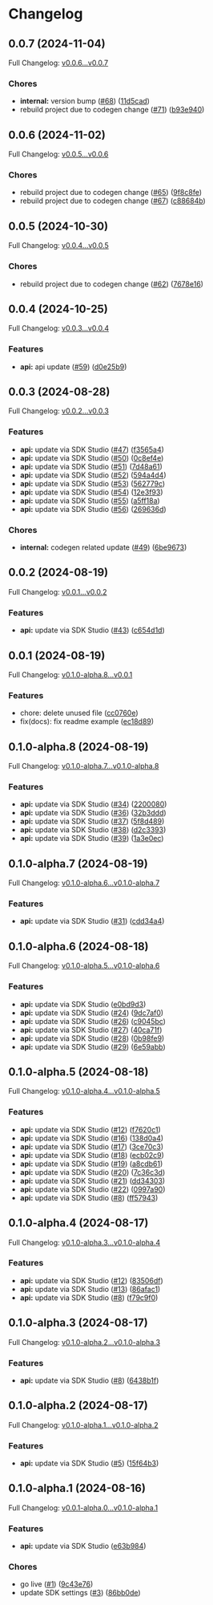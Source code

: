 # Changelog

## 0.0.7 (2024-11-04)

Full Changelog: [v0.0.6...v0.0.7](https://github.com/jplumail/bdnb-client/compare/v0.0.6...v0.0.7)

### Chores

* **internal:** version bump ([#68](https://github.com/jplumail/bdnb-client/issues/68)) ([11d5cad](https://github.com/jplumail/bdnb-client/commit/11d5cad32521b7122ed30ff37f243abf300574c3))
* rebuild project due to codegen change ([#71](https://github.com/jplumail/bdnb-client/issues/71)) ([b93e940](https://github.com/jplumail/bdnb-client/commit/b93e9401eb1aa8a58dee96cb366d77dad2ba7b42))

## 0.0.6 (2024-11-02)

Full Changelog: [v0.0.5...v0.0.6](https://github.com/jplumail/bdnb-client/compare/v0.0.5...v0.0.6)

### Chores

* rebuild project due to codegen change ([#65](https://github.com/jplumail/bdnb-client/issues/65)) ([9f8c8fe](https://github.com/jplumail/bdnb-client/commit/9f8c8feba0776c9a69dd1d0c82f196f48e9c0555))
* rebuild project due to codegen change ([#67](https://github.com/jplumail/bdnb-client/issues/67)) ([c88684b](https://github.com/jplumail/bdnb-client/commit/c88684b09dd4e7bf162deb9d4d0ee16d510cfda5))

## 0.0.5 (2024-10-30)

Full Changelog: [v0.0.4...v0.0.5](https://github.com/jplumail/bdnb-client/compare/v0.0.4...v0.0.5)

### Chores

* rebuild project due to codegen change ([#62](https://github.com/jplumail/bdnb-client/issues/62)) ([7678e16](https://github.com/jplumail/bdnb-client/commit/7678e16882b51eb320df0242ba3b5a6a277a53e2))

## 0.0.4 (2024-10-25)

Full Changelog: [v0.0.3...v0.0.4](https://github.com/jplumail/bdnb-client/compare/v0.0.3...v0.0.4)

### Features

* **api:** api update ([#59](https://github.com/jplumail/bdnb-client/issues/59)) ([d0e25b9](https://github.com/jplumail/bdnb-client/commit/d0e25b9021a9bda00d6516b970fb70ce8ba1a412))

## 0.0.3 (2024-08-28)

Full Changelog: [v0.0.2...v0.0.3](https://github.com/jplumail/bdnb-client/compare/v0.0.2...v0.0.3)

### Features

* **api:** update via SDK Studio ([#47](https://github.com/jplumail/bdnb-client/issues/47)) ([f3565a4](https://github.com/jplumail/bdnb-client/commit/f3565a44b5dd24971e70b872c5954d3847fcfed0))
* **api:** update via SDK Studio ([#50](https://github.com/jplumail/bdnb-client/issues/50)) ([0c8ef4e](https://github.com/jplumail/bdnb-client/commit/0c8ef4ee08efa74ad3cecf6236a5321ff8ba9035))
* **api:** update via SDK Studio ([#51](https://github.com/jplumail/bdnb-client/issues/51)) ([7d48a61](https://github.com/jplumail/bdnb-client/commit/7d48a61468047ec790e7f7641874821d6fa276b7))
* **api:** update via SDK Studio ([#52](https://github.com/jplumail/bdnb-client/issues/52)) ([594a4d4](https://github.com/jplumail/bdnb-client/commit/594a4d48e284d9d000294b41d34a055b452bee47))
* **api:** update via SDK Studio ([#53](https://github.com/jplumail/bdnb-client/issues/53)) ([562779c](https://github.com/jplumail/bdnb-client/commit/562779cfdc059990622466dab544d57cd6c1d2e0))
* **api:** update via SDK Studio ([#54](https://github.com/jplumail/bdnb-client/issues/54)) ([12e3f93](https://github.com/jplumail/bdnb-client/commit/12e3f93a10e0e53ed4b83b1e0104d91a7f6f50ae))
* **api:** update via SDK Studio ([#55](https://github.com/jplumail/bdnb-client/issues/55)) ([a5ff18a](https://github.com/jplumail/bdnb-client/commit/a5ff18a67c2db648058081c553025ef5c4781c2f))
* **api:** update via SDK Studio ([#56](https://github.com/jplumail/bdnb-client/issues/56)) ([269636d](https://github.com/jplumail/bdnb-client/commit/269636dfaffdbf52e3587103c8ea6667046982dc))


### Chores

* **internal:** codegen related update ([#49](https://github.com/jplumail/bdnb-client/issues/49)) ([6be9673](https://github.com/jplumail/bdnb-client/commit/6be967356cdd287957f77ea4605d79e6e24ef3c8))

## 0.0.2 (2024-08-19)

Full Changelog: [v0.0.1...v0.0.2](https://github.com/jplumail/bdnb-client/compare/v0.0.1...v0.0.2)

### Features

* **api:** update via SDK Studio ([#43](https://github.com/jplumail/bdnb-client/issues/43)) ([c654d1d](https://github.com/jplumail/bdnb-client/commit/c654d1d170f08eb7b36849854b376dfe2d5d39ef))

## 0.0.1 (2024-08-19)

Full Changelog: [v0.1.0-alpha.8...v0.0.1](https://github.com/jplumail/bdnb-client/compare/v0.1.0-alpha.8...v0.0.1)

### Features

* chore: delete unused file ([cc0760e](https://github.com/jplumail/bdnb-client/commit/cc0760e3507d63c735e555c05f725de02b1e7bc9))
* fix(docs): fix readme example ([ec18d89](https://github.com/jplumail/bdnb-client/commit/ec18d8902cb9dc93fa3f89c46cf9f2775fd972e7))

## 0.1.0-alpha.8 (2024-08-19)

Full Changelog: [v0.1.0-alpha.7...v0.1.0-alpha.8](https://github.com/jplumail/bdnb-client/compare/v0.1.0-alpha.7...v0.1.0-alpha.8)

### Features

* **api:** update via SDK Studio ([#34](https://github.com/jplumail/bdnb-client/issues/34)) ([2200080](https://github.com/jplumail/bdnb-client/commit/220008087f3afcaf20e7dd0eab08fb7f479b243a))
* **api:** update via SDK Studio ([#36](https://github.com/jplumail/bdnb-client/issues/36)) ([32b3ddd](https://github.com/jplumail/bdnb-client/commit/32b3ddd9665d67fee8dfa3d11606bb89781ab595))
* **api:** update via SDK Studio ([#37](https://github.com/jplumail/bdnb-client/issues/37)) ([5f8d489](https://github.com/jplumail/bdnb-client/commit/5f8d489a0cee7da2b3fbecd6cbbcc028a058d6b5))
* **api:** update via SDK Studio ([#38](https://github.com/jplumail/bdnb-client/issues/38)) ([d2c3393](https://github.com/jplumail/bdnb-client/commit/d2c3393ffaa749aa2c232909d2f55b8113badee9))
* **api:** update via SDK Studio ([#39](https://github.com/jplumail/bdnb-client/issues/39)) ([1a3e0ec](https://github.com/jplumail/bdnb-client/commit/1a3e0ec6acd6af3a56bb6af440de70afa5261d41))

## 0.1.0-alpha.7 (2024-08-19)

Full Changelog: [v0.1.0-alpha.6...v0.1.0-alpha.7](https://github.com/jplumail/bdnb-client/compare/v0.1.0-alpha.6...v0.1.0-alpha.7)

### Features

* **api:** update via SDK Studio ([#31](https://github.com/jplumail/bdnb-client/issues/31)) ([cdd34a4](https://github.com/jplumail/bdnb-client/commit/cdd34a4ddefa261a0ab66d2320e036498cc75e2c))

## 0.1.0-alpha.6 (2024-08-18)

Full Changelog: [v0.1.0-alpha.5...v0.1.0-alpha.6](https://github.com/jplumail/bdnb-client/compare/v0.1.0-alpha.5...v0.1.0-alpha.6)

### Features

* **api:** update via SDK Studio ([e0bd9d3](https://github.com/jplumail/bdnb-client/commit/e0bd9d36c020fc5a13d41dd5a3a2095388f697cf))
* **api:** update via SDK Studio ([#24](https://github.com/jplumail/bdnb-client/issues/24)) ([9dc7af0](https://github.com/jplumail/bdnb-client/commit/9dc7af082ec3226b675a1d22e678a1be14057dd0))
* **api:** update via SDK Studio ([#26](https://github.com/jplumail/bdnb-client/issues/26)) ([c9045bc](https://github.com/jplumail/bdnb-client/commit/c9045bc7f0404ca7c87d19fc858d1fc154eb844e))
* **api:** update via SDK Studio ([#27](https://github.com/jplumail/bdnb-client/issues/27)) ([40ca71f](https://github.com/jplumail/bdnb-client/commit/40ca71fc544d6b3193fb71ba20b979bdcbc8a615))
* **api:** update via SDK Studio ([#28](https://github.com/jplumail/bdnb-client/issues/28)) ([0b98fe9](https://github.com/jplumail/bdnb-client/commit/0b98fe9577e985009f3a4206c88e4ba5dc250dc0))
* **api:** update via SDK Studio ([#29](https://github.com/jplumail/bdnb-client/issues/29)) ([6e59abb](https://github.com/jplumail/bdnb-client/commit/6e59abb569546bb88f3a4c9131898c3f2675cd0b))

## 0.1.0-alpha.5 (2024-08-18)

Full Changelog: [v0.1.0-alpha.4...v0.1.0-alpha.5](https://github.com/jplumail/bdnb-api/compare/v0.1.0-alpha.4...v0.1.0-alpha.5)

### Features

* **api:** update via SDK Studio ([#12](https://github.com/jplumail/bdnb-api/issues/12)) ([f7620c1](https://github.com/jplumail/bdnb-api/commit/f7620c179a0f92196104590ce39474aab0fde3d0))
* **api:** update via SDK Studio ([#16](https://github.com/jplumail/bdnb-api/issues/16)) ([138d0a4](https://github.com/jplumail/bdnb-api/commit/138d0a4cbbf4f3948eb91046a1b8afb2b676b998))
* **api:** update via SDK Studio ([#17](https://github.com/jplumail/bdnb-api/issues/17)) ([3ce70c3](https://github.com/jplumail/bdnb-api/commit/3ce70c33c23969c09637caa13a7e6e0ad613a4a5))
* **api:** update via SDK Studio ([#18](https://github.com/jplumail/bdnb-api/issues/18)) ([ecb02c9](https://github.com/jplumail/bdnb-api/commit/ecb02c91a973ccdafcb71933d7f2ccf9a2c18671))
* **api:** update via SDK Studio ([#19](https://github.com/jplumail/bdnb-api/issues/19)) ([a8cdb61](https://github.com/jplumail/bdnb-api/commit/a8cdb61ab72d952a85d76100cc4aa4b6bb1a49b4))
* **api:** update via SDK Studio ([#20](https://github.com/jplumail/bdnb-api/issues/20)) ([7c36c3d](https://github.com/jplumail/bdnb-api/commit/7c36c3de0b3e38261e6ee294cd91f8e374af53d7))
* **api:** update via SDK Studio ([#21](https://github.com/jplumail/bdnb-api/issues/21)) ([dd34303](https://github.com/jplumail/bdnb-api/commit/dd343039b0582fe755e83e2c5e0de7ea1fe3fe04))
* **api:** update via SDK Studio ([#22](https://github.com/jplumail/bdnb-api/issues/22)) ([0997a90](https://github.com/jplumail/bdnb-api/commit/0997a90df45aa45fe370900722fc3280f9ff9a2a))
* **api:** update via SDK Studio ([#8](https://github.com/jplumail/bdnb-api/issues/8)) ([ff57943](https://github.com/jplumail/bdnb-api/commit/ff579431a120d8999fc7be4608920281bc25ab85))

## 0.1.0-alpha.4 (2024-08-17)

Full Changelog: [v0.1.0-alpha.3...v0.1.0-alpha.4](https://github.com/jplumail/bdnb-api/compare/v0.1.0-alpha.3...v0.1.0-alpha.4)

### Features

* **api:** update via SDK Studio ([#12](https://github.com/jplumail/bdnb-api/issues/12)) ([83506df](https://github.com/jplumail/bdnb-api/commit/83506df6aa54a4c4b2f9b13459e9d74ce841bddc))
* **api:** update via SDK Studio ([#13](https://github.com/jplumail/bdnb-api/issues/13)) ([86afac1](https://github.com/jplumail/bdnb-api/commit/86afac12b10259983addc1b5eda58e5b71a101b7))
* **api:** update via SDK Studio ([#8](https://github.com/jplumail/bdnb-api/issues/8)) ([f79c9f0](https://github.com/jplumail/bdnb-api/commit/f79c9f090dd95e25165b908c8bf605a4104e4129))

## 0.1.0-alpha.3 (2024-08-17)

Full Changelog: [v0.1.0-alpha.2...v0.1.0-alpha.3](https://github.com/jplumail/bdnb-api/compare/v0.1.0-alpha.2...v0.1.0-alpha.3)

### Features

* **api:** update via SDK Studio ([#8](https://github.com/jplumail/bdnb-api/issues/8)) ([6438b1f](https://github.com/jplumail/bdnb-api/commit/6438b1f440473909b34e174c45061b593e22c8e9))

## 0.1.0-alpha.2 (2024-08-17)

Full Changelog: [v0.1.0-alpha.1...v0.1.0-alpha.2](https://github.com/jplumail/bdnb-api/compare/v0.1.0-alpha.1...v0.1.0-alpha.2)

### Features

* **api:** update via SDK Studio ([#5](https://github.com/jplumail/bdnb-api/issues/5)) ([15f64b3](https://github.com/jplumail/bdnb-api/commit/15f64b35bbdc131c668cb76512616278bf6c7a60))

## 0.1.0-alpha.1 (2024-08-16)

Full Changelog: [v0.0.1-alpha.0...v0.1.0-alpha.1](https://github.com/jplumail/bdnb-api/compare/v0.0.1-alpha.0...v0.1.0-alpha.1)

### Features

* **api:** update via SDK Studio ([e63b984](https://github.com/jplumail/bdnb-api/commit/e63b9844b61a531fbe6cbed8f5b368e5baf299a4))


### Chores

* go live ([#1](https://github.com/jplumail/bdnb-api/issues/1)) ([9c43e76](https://github.com/jplumail/bdnb-api/commit/9c43e76b329951ae151c3ef3ff89fac6a8ccc04c))
* update SDK settings ([#3](https://github.com/jplumail/bdnb-api/issues/3)) ([86bb0de](https://github.com/jplumail/bdnb-api/commit/86bb0de14a7bda8a5b58c75a1b015b5072313318))
